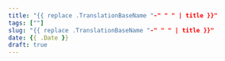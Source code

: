 ```yaml
---
title: "{{ replace .TranslationBaseName "-" " " | title }}"
tags: [""]
slug: "{{ replace .TranslationBaseName "-" " " | title }}"
date: {{ .Date }}
draft: true
---
```


